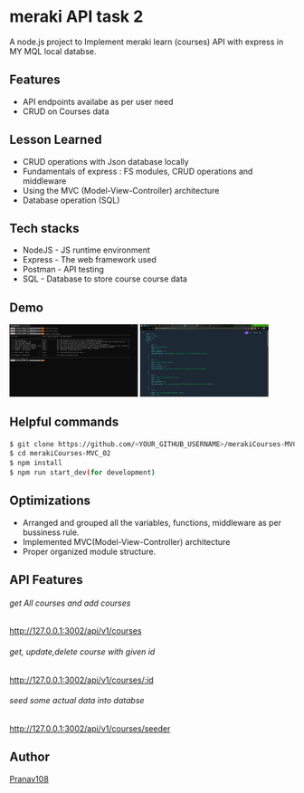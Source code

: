 # meraki API task 2

A node.js project to Implement meraki learn (courses) API with express in MY MQL local databse.

## Features

- API endpoints availabe as per user need
- CRUD on Courses data

## Lesson Learned

- CRUD operations with Json database locally
- Fundamentals of express : FS modules, CRUD operations and middleware
- Using the MVC (Model-View-Controller) architecture
- Database operation (SQL)

## Tech stacks

- NodeJS - JS runtime environment
- Express - The web framework used
- Postman - API testing
- SQL - Database to store course course data

## Demo

<img src="/screenShots/Screenshot1.png" width="45%"/> <img src="/screenShots/Screenshot2.png" width="45%"/>

## Helpful commands

```bash
$ git clone https://github.com/<YOUR_GITHUB_USERNAME>/merakiCourses-MVC_02
$ cd merakiCourses-MVC_02
$ npm install
$ npm run start_dev(for development)
```

## Optimizations

- Arranged and grouped all the variables, functions, middleware as per bussiness rule.
- Implemented MVC(Model-View-Controller) architecture
- Proper organized module structure.

## API Features

###### get All courses and add courses

http://127.0.0.1:3002/api/v1/courses

###### get, update,delete course with given id

http://127.0.0.1:3002/api/v1/courses/:id

###### seed some actual data into databse

http://127.0.0.1:3002/api/v1/courses/seeder

## Author

[Pranav108](https://github.com/Pranav108/)
